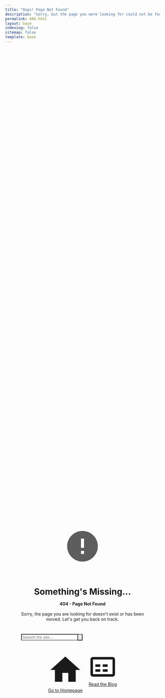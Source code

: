 ```yaml
---
title: "Oops! Page Not Found"
description: "Sorry, but the page you were looking for could not be found."
permalink: 404.html
layout: base
indexing: false
sitemap: false
template: base 
---
```



  <style>
    .not-found-wrapper {
      display: flex;
      align-items: center;
      justify-content: center;
      min-height: 90vh; /* Use most of the viewport height */
      padding: 2rem;
      background-color: var(--spruce-footer-color-background);
      text-align: center;
    }
    .not-found-content {
      max-width: 65ch; /* Comfortable reading width for the text */
    }
    .not-found-icon {
      width: clamp(80px, 20vw, 120px); /* Responsive icon size */
      height: auto;
      color: var(--spruce-base-color-primary);
      margin-bottom: 2rem;
      opacity: 0.7;
    }
    .not-found-title {
      color: var(--spruce-base-color-heading);
      margin-bottom: 0.5rem;
    }
    .not-found-subtitle {
      color: var(--spruce-base-color-primary);
      font-weight: 700;
      font-size: var(--spruce-font-size-lead);
      margin-bottom: 1rem;
    }
    .not-found-description {
      color: var(--spruce-base-color-text);
      max-width: 55ch;
      margin-inline: auto;
    }
    .not-found-actions {
      margin-top: 2.5rem;
      display: flex;
      flex-direction: column;
      align-items: center;
      gap: 1.5rem;
    }
    /* Use the stacked form group for a clean search bar */
    .search-form-group {
      display: flex;
      width: 100%;
      max-width: 400px;
    }
    .search-form-group .form-control {
      border-end-end-radius: 0;
      border-start-end-radius: 0;
    }
    .search-form-group .btn {
      border-end-start-radius: 0;
      border-start-start-radius: 0;
      margin-inline-start: -1px; /* Overlap borders */
    }
    .not-found-buttons {
        display: flex;
        flex-wrap: wrap;
        justify-content: center;
        gap: 1rem;
    }
  </style>

<div class="not-found-wrapper">
    <div class="not-found-content">
      <!-- Large, Themed Icon -->
      <svg class="not-found-icon" aria-hidden="true" xmlns="http://www.w3.org/2000/svg" viewBox="0 0 24 24" fill="currentColor"> <path d="M12 2C6.48 2 2 6.48 2 12s4.48 10 10 10 10-4.48 10-10S17.52 2 12 2zm1 15h-2v-2h2v2zm0-4h-2V7h2v6z"/></svg>
      <h1 class="not-found-title h1">Something's Missing...</h1>
      <p class="not-found-subtitle">404 - Page Not Found</p>
      <p class="not-found-description">
        Sorry, the page you are looking for doesn't exist or has been moved. Let's get you back on track.
      </p>
      <div class="not-found-actions">
        <!-- Search Form -->
        <form action="/search" method="get" class="search-form-group">
          <input class="form-control form-control--lg" type="search" name="q" placeholder="Search the site...">
          <button type="submit" class="btn btn--primary btn--lg btn--icon" aria-label="Search">
            <svg class="btn__icon" aria-hidden="true" focusable="false" role="img" xmlns="http://www.w3.org/2000/svg" viewBox="0 0 24 24" style="fill:currentColor">
              <path d="M15.5 14h-.79l-.28-.27A6.471 6.471 0 0 0 16 9.5 6.5 6.5 0 1 0 9.5 16c1.61 0 3.09-.59 4.23-1.57l.27.28v.79l5 4.99L20.49 19l-4.99-5zm-6 0C7.01 14 5 11.99 5 9.5S7.01 5 9.5 5 14 7.01 14 9.5 11.99 14 9.5 14z"></path>
            </svg>
          </button>
        </form>
        <!-- Navigation Buttons -->
        <div class="not-found-buttons">
            <a href="/" class="btn btn--primary">
                <svg aria-hidden="true" focusable="false" role="img" xmlns="http://www.w3.org/2000/svg" viewBox="0 0 24 24" style="fill:currentColor" class="btn__icon"><path d="M10 20v-6h4v6h5v-8h3L12 3 2 12h3v8z"></path></svg>
                <span>Go to Homepage</span>
            </a>
            <a href="/blog" class="btn btn--outline-primary">
                <svg aria-hidden="true" focusable="false" role="img" xmlns="http://www.w3.org/2000/svg" viewBox="0 0 24 24" style="fill:currentColor" class="btn__icon"><path d="M20 4H4c-1.1 0-2 .9-2 2v12c0 1.1.9 2 2 2h16c1.1 0 2-.9 2-2V6c0-1.1-.9-2-2-2zM4 18V6h16v12H4z"></path><path d="M6 10h4v2H6zm0 4h4v2H6zm6-4h4v2h-4zm0 4h4v2h-4z"></path></svg>
                <span>Read the Blog</span>
            </a>
        </div>
      </div>
    </div>
  </div>
</div>
